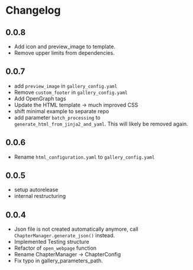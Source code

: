 # Changelog


## 0.0.8
* Add icon and preview_image to template.
* Remove upper limits from dependencies.
## 0.0.7
* add `preview_image` in `gallery_config.yaml`
* Remove `custom_footer` in `gallery_config.yaml`
* Add OpenGraph tags
* Update the HTML template -> much improved CSS
* shift minimal example to separate repo
* add parameter `batch_processing` to `generate_html_from_jinja2_and_yaml`. This will likely be removed again.
## 0.0.6

* Rename `html_configuration.yaml` to `gallery_config.yaml`

## 0.0.5
* setup autorelease
* internal restructuring
## 0.0.4
* Json file is not created automatically anymore, call `ChapterManager.generate_json()` instead.
* Implemented Testing structure
* Refactor of `open_webpage` function
* Rename ChapterManager -> ChapterConfig
* Fix typo in gallery_parameters_path.